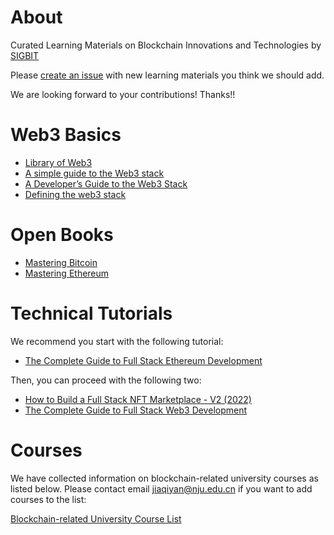 # About
Curated Learning Materials on Blockchain Innovations and Technologies by [SIGBIT](https://sigbit.org/)

Please [create an issue](https://github.com/ais-sigbit/sigbit-learn/issues) with new learning materials you think we should add.

We are looking forward to your contributions! Thanks!!

# Web3 Basics

- [Library of Web3](https://www.alexdphan.com/research/library-of-web3)
- [A simple guide to the Web3 stack](https://blog.coinbase.com/a-simple-guide-to-the-web3-stack-785240e557f0)
- [A Developer’s Guide to the Web3 Stack](https://blog.alchemy.com/blog/web3-stack)
- [Defining the web3 stack](https://edgeandnode.com/blog/defining-the-web3-stack)

# Open Books

- [Mastering Bitcoin](https://github.com/bitcoinbook/bitcoinbook)
- [Mastering Ethereum](https://github.com/ethereumbook/ethereumbook)

# Technical Tutorials

We recommend you start with the following tutorial:

- [The Complete Guide to Full Stack Ethereum Development](https://dev.to/dabit3/the-complete-guide-to-full-stack-ethereum-development-3j13)

Then, you can proceed with the following two:

- [How to Build a Full Stack NFT Marketplace - V2 (2022)](https://dev.to/edge-and-node/building-scalable-full-stack-apps-on-ethereum-with-polygon-2cfb)
- [The Complete Guide to Full Stack Web3 Development](https://dev.to/edge-and-node/the-complete-guide-to-full-stack-web3-development-4g74)

# Courses

We have collected information on blockchain-related university courses as listed below. Please contact email jiaqiyan@nju.edu.cn if you want to add courses to the list:

[Blockchain-related University Course List](https://marked-tellurium-7fb.notion.site/Courses-to-Learn-Blockchain-Innovations-and-Technologies-da6318ec2c9f40188c6252cdfbe0737c)
